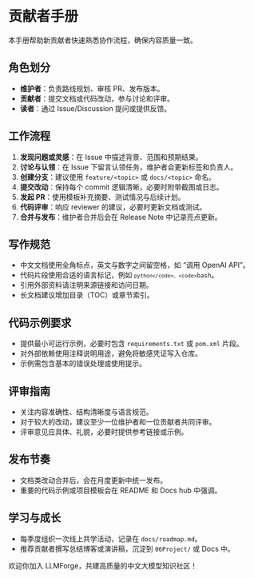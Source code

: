 # 贡献者手册

本手册帮助新贡献者快速熟悉协作流程，确保内容质量一致。

## 角色划分

- **维护者**：负责路线规划、审核 PR、发布版本。
- **贡献者**：提交文档或代码改动，参与讨论和评审。
- **读者**：通过 Issue/Discussion 提问或提供反馈。

## 工作流程

1. **发现问题或灵感**：在 Issue 中描述背景、范围和预期结果。
2. **讨论与认领**：在 Issue 下留言认领任务，维护者会更新标签和负责人。
3. **创建分支**：建议使用 `feature/<topic>` 或 `docs/<topic>` 命名。
4. **提交改动**：保持每个 commit 逻辑清晰，必要时附带截图或日志。
5. **发起 PR**：使用模板补充摘要、测试情况与后续计划。
6. **代码评审**：响应 reviewer 的建议，必要时更新文档或测试。
7. **合并与发布**：维护者合并后会在 Release Note 中记录亮点更新。

## 写作规范

- 中文文档使用全角标点，英文与数字之间留空格，如 “调用 OpenAI API”。
- 代码片段使用合适的语言标记，例如 <code>```python</code>、<code>```bash</code>。
- 引用外部资料请注明来源链接和访问日期。
- 长文档建议增加目录（TOC）或章节索引。

## 代码示例要求

- 提供最小可运行示例，必要时包含 `requirements.txt` 或 `pom.xml` 片段。
- 对外部依赖使用注释说明用途，避免将敏感凭证写入仓库。
- 示例需包含基本的错误处理或使用提示。

## 评审指南

- 关注内容准确性、结构清晰度与语言规范。
- 对于较大的改动，建议至少一位维护者和一位贡献者共同评审。
- 评审意见应具体、礼貌，必要时提供参考链接或示例。

## 发布节奏

- 文档类改动合并后，会在月度更新中统一发布。
- 重要的代码示例或项目模板会在 README 和 Docs hub 中强调。

## 学习与成长

- 每季度组织一次线上共学活动，记录在 `docs/roadmap.md`。
- 推荐贡献者撰写总结博客或演讲稿，沉淀到 `06Project/` 或 Docs 中。

欢迎你加入 LLMForge，共建高质量的中文大模型知识社区！
